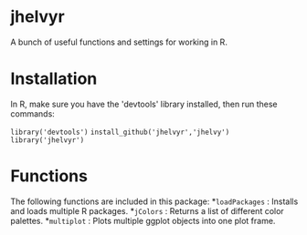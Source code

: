 # jhelvyr
A bunch of useful functions and settings for working in R.

# Installation
In R, make sure you have the 'devtools' library installed, then run these commands:

`library('devtools')`
`install_github('jhelvyr','jhelvy')`
`library('jhelvyr')`

# Functions
The following functions are included in this package:
*`loadPackages` : Installs and loads multiple R packages.
*`jColors`      : Returns a list of different color palettes.
*`multiplot`    : Plots multiple ggplot objects into one plot frame.
